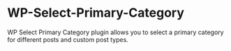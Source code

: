 # WP-Select-Primary-Category
WP Select Primary Category plugin allows you to select a primary category for different posts and custom post types.
